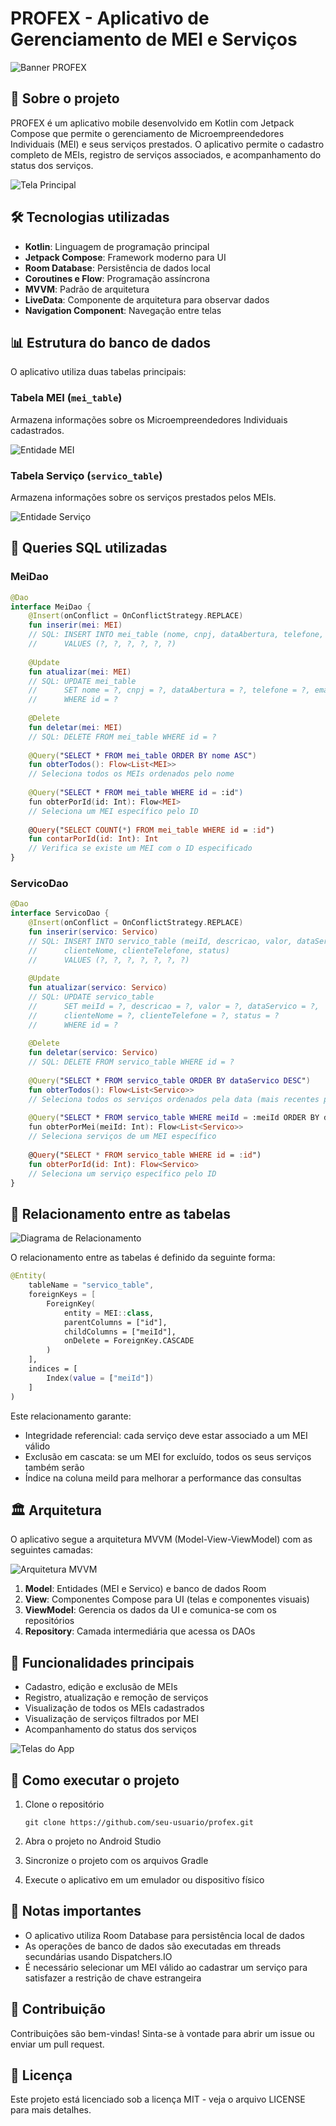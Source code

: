 # PROFEX - Aplicativo de Gerenciamento de MEI e Serviços

![Banner PROFEX](https://raw.githubusercontent.com/seu-usuario/profex/main/imagens/banner.png)

## 📱 Sobre o projeto

PROFEX é um aplicativo mobile desenvolvido em Kotlin com Jetpack Compose que permite o gerenciamento de Microempreendedores Individuais (MEI) e seus serviços prestados. O aplicativo permite o cadastro completo de MEIs, registro de serviços associados, e acompanhamento do status dos serviços.

![Tela Principal](https://raw.githubusercontent.com/seu-usuario/profex/main/imagens/tela_principal.png)

## 🛠️ Tecnologias utilizadas

- **Kotlin**: Linguagem de programação principal
- **Jetpack Compose**: Framework moderno para UI
- **Room Database**: Persistência de dados local
- **Coroutines e Flow**: Programação assíncrona
- **MVVM**: Padrão de arquitetura
- **LiveData**: Componente de arquitetura para observar dados
- **Navigation Component**: Navegação entre telas

## 📊 Estrutura do banco de dados

O aplicativo utiliza duas tabelas principais:

### Tabela MEI (`mei_table`)
Armazena informações sobre os Microempreendedores Individuais cadastrados.

![Entidade MEI](https://raw.githubusercontent.com/seu-usuario/profex/main/imagens/entidade_mei.png)

### Tabela Serviço (`servico_table`)
Armazena informações sobre os serviços prestados pelos MEIs.

![Entidade Serviço](https://raw.githubusercontent.com/seu-usuario/profex/main/imagens/entidade_servico.png)

## 📝 Queries SQL utilizadas

### MeiDao

```kotlin
@Dao
interface MeiDao {
    @Insert(onConflict = OnConflictStrategy.REPLACE)
    fun inserir(mei: MEI)
    // SQL: INSERT INTO mei_table (nome, cnpj, dataAbertura, telefone, email, endereco) 
    //      VALUES (?, ?, ?, ?, ?, ?)
    
    @Update
    fun atualizar(mei: MEI)
    // SQL: UPDATE mei_table 
    //      SET nome = ?, cnpj = ?, dataAbertura = ?, telefone = ?, email = ?, endereco = ? 
    //      WHERE id = ?
    
    @Delete
    fun deletar(mei: MEI)
    // SQL: DELETE FROM mei_table WHERE id = ?
    
    @Query("SELECT * FROM mei_table ORDER BY nome ASC")
    fun obterTodos(): Flow<List<MEI>>
    // Seleciona todos os MEIs ordenados pelo nome
    
    @Query("SELECT * FROM mei_table WHERE id = :id")
    fun obterPorId(id: Int): Flow<MEI>
    // Seleciona um MEI específico pelo ID
    
    @Query("SELECT COUNT(*) FROM mei_table WHERE id = :id")
    fun contarPorId(id: Int): Int
    // Verifica se existe um MEI com o ID especificado
}
```

### ServicoDao

```kotlin
@Dao
interface ServicoDao {
    @Insert(onConflict = OnConflictStrategy.REPLACE)
    fun inserir(servico: Servico)
    // SQL: INSERT INTO servico_table (meiId, descricao, valor, dataServico, 
    //      clienteNome, clienteTelefone, status) 
    //      VALUES (?, ?, ?, ?, ?, ?, ?)
    
    @Update
    fun atualizar(servico: Servico)
    // SQL: UPDATE servico_table 
    //      SET meiId = ?, descricao = ?, valor = ?, dataServico = ?, 
    //      clienteNome = ?, clienteTelefone = ?, status = ? 
    //      WHERE id = ?
    
    @Delete
    fun deletar(servico: Servico)
    // SQL: DELETE FROM servico_table WHERE id = ?
    
    @Query("SELECT * FROM servico_table ORDER BY dataServico DESC")
    fun obterTodos(): Flow<List<Servico>>
    // Seleciona todos os serviços ordenados pela data (mais recentes primeiro)
    
    @Query("SELECT * FROM servico_table WHERE meiId = :meiId ORDER BY dataServico DESC")
    fun obterPorMei(meiId: Int): Flow<List<Servico>>
    // Seleciona serviços de um MEI específico
    
    @Query("SELECT * FROM servico_table WHERE id = :id")
    fun obterPorId(id: Int): Flow<Servico>
    // Seleciona um serviço específico pelo ID
}
```

## 🔄 Relacionamento entre as tabelas

![Diagrama de Relacionamento](https://raw.githubusercontent.com/seu-usuario/profex/main/imagens/relacionamento.png)

O relacionamento entre as tabelas é definido da seguinte forma:

```kotlin
@Entity(
    tableName = "servico_table",
    foreignKeys = [
        ForeignKey(
            entity = MEI::class,
            parentColumns = ["id"],
            childColumns = ["meiId"],
            onDelete = ForeignKey.CASCADE
        )
    ],
    indices = [
        Index(value = ["meiId"])
    ]
)
```

Este relacionamento garante:
- Integridade referencial: cada serviço deve estar associado a um MEI válido
- Exclusão em cascata: se um MEI for excluído, todos os seus serviços também serão
- Índice na coluna meiId para melhorar a performance das consultas

## 🏛️ Arquitetura

O aplicativo segue a arquitetura MVVM (Model-View-ViewModel) com as seguintes camadas:

![Arquitetura MVVM](https://raw.githubusercontent.com/seu-usuario/profex/main/imagens/arquitetura.png)

1. **Model**: Entidades (MEI e Servico) e banco de dados Room
2. **View**: Componentes Compose para UI (telas e componentes visuais)
3. **ViewModel**: Gerencia os dados da UI e comunica-se com os repositórios
4. **Repository**: Camada intermediária que acessa os DAOs

## 📱 Funcionalidades principais

- Cadastro, edição e exclusão de MEIs
- Registro, atualização e remoção de serviços
- Visualização de todos os MEIs cadastrados
- Visualização de serviços filtrados por MEI
- Acompanhamento do status dos serviços

![Telas do App](https://raw.githubusercontent.com/seu-usuario/profex/main/imagens/telas.png)

## 🔧 Como executar o projeto

1. Clone o repositório
   ```
   git clone https://github.com/seu-usuario/profex.git
   ```

2. Abra o projeto no Android Studio

3. Sincronize o projeto com os arquivos Gradle

4. Execute o aplicativo em um emulador ou dispositivo físico

## 📝 Notas importantes

- O aplicativo utiliza Room Database para persistência local de dados
- As operações de banco de dados são executadas em threads secundárias usando Dispatchers.IO
- É necessário selecionar um MEI válido ao cadastrar um serviço para satisfazer a restrição de chave estrangeira

## 🤝 Contribuição

Contribuições são bem-vindas! Sinta-se à vontade para abrir um issue ou enviar um pull request.

## 📄 Licença

Este projeto está licenciado sob a licença MIT - veja o arquivo LICENSE para mais detalhes.
